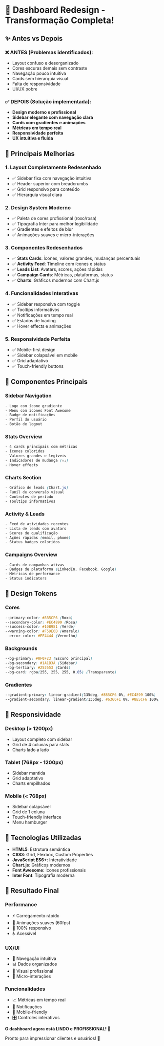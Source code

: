 # 🎨 Dashboard Redesign - Transformação Completa!

## ✨ Antes vs Depois

### ❌ **ANTES** (Problemas identificados):
- Layout confuso e desorganizado
- Cores escuras demais sem contraste
- Navegação pouco intuitiva
- Cards sem hierarquia visual
- Falta de responsividade
- UI/UX pobre

### ✅ **DEPOIS** (Solução implementada):
- **Design moderno e profissional**
- **Sidebar elegante com navegação clara**
- **Cards com gradientes e animações**
- **Métricas em tempo real**
- **Responsividade perfeita**
- **UX intuitiva e fluida**

## 🚀 Principais Melhorias

### 1. **Layout Completamente Redesenhado**
- ✅ Sidebar fixa com navegação intuitiva
- ✅ Header superior com breadcrumbs
- ✅ Grid responsivo para conteúdo
- ✅ Hierarquia visual clara

### 2. **Design System Moderno**
- ✅ Paleta de cores profissional (roxo/rosa)
- ✅ Tipografia Inter para melhor legibilidade
- ✅ Gradientes e efeitos de blur
- ✅ Animações suaves e micro-interações

### 3. **Componentes Redesenhados**
- ✅ **Stats Cards**: Ícones, valores grandes, mudanças percentuais
- ✅ **Activity Feed**: Timeline com ícones e status
- ✅ **Leads List**: Avatars, scores, ações rápidas
- ✅ **Campaign Cards**: Métricas, plataformas, status
- ✅ **Charts**: Gráficos modernos com Chart.js

### 4. **Funcionalidades Interativas**
- ✅ Sidebar responsiva com toggle
- ✅ Tooltips informativos
- ✅ Notificações em tempo real
- ✅ Estados de loading
- ✅ Hover effects e animações

### 5. **Responsividade Perfeita**
- ✅ Mobile-first design
- ✅ Sidebar colapsável em mobile
- ✅ Grid adaptativo
- ✅ Touch-friendly buttons

## 🎯 Componentes Principais

### **Sidebar Navigation**
```css
- Logo com ícone gradiente
- Menu com ícones Font Awesome
- Badge de notificações
- Perfil do usuário
- Botão de logout
```

### **Stats Overview**
```css
- 4 cards principais com métricas
- Ícones coloridos
- Valores grandes e legíveis
- Indicadores de mudança (↑↓)
- Hover effects
```

### **Charts Section**
```css
- Gráfico de leads (Chart.js)
- Funil de conversão visual
- Controles de período
- Tooltips informativos
```

### **Activity & Leads**
```css
- Feed de atividades recentes
- Lista de leads com avatars
- Scores de qualificação
- Ações rápidas (email, phone)
- Status badges coloridos
```

### **Campaigns Overview**
```css
- Cards de campanhas ativas
- Badges de plataforma (LinkedIn, Facebook, Google)
- Métricas de performance
- Status indicators
```

## 🎨 Design Tokens

### **Cores**
```css
--primary-color: #8B5CF6 (Roxo)
--secondary-color: #EC4899 (Rosa)
--success-color: #10B981 (Verde)
--warning-color: #F59E0B (Amarelo)
--error-color: #EF4444 (Vermelho)
```

### **Backgrounds**
```css
--bg-primary: #0F0F23 (Escuro principal)
--bg-secondary: #1A1B3A (Sidebar)
--bg-tertiary: #252653 (Cards)
--bg-card: rgba(255, 255, 255, 0.05) (Transparente)
```

### **Gradientes**
```css
--gradient-primary: linear-gradient(135deg, #8B5CF6 0%, #EC4899 100%)
--gradient-secondary: linear-gradient(135deg, #6366F1 0%, #8B5CF6 100%)
```

## 📱 Responsividade

### **Desktop (> 1200px)**
- Layout completo com sidebar
- Grid de 4 colunas para stats
- Charts lado a lado

### **Tablet (768px - 1200px)**
- Sidebar mantida
- Grid adaptativo
- Charts empilhados

### **Mobile (< 768px)**
- Sidebar colapsável
- Grid de 1 coluna
- Touch-friendly interface
- Menu hamburger

## 🔧 Tecnologias Utilizadas

- **HTML5**: Estrutura semântica
- **CSS3**: Grid, Flexbox, Custom Properties
- **JavaScript ES6+**: Interatividade
- **Chart.js**: Gráficos modernos
- **Font Awesome**: Ícones profissionais
- **Inter Font**: Tipografia moderna

## 🚀 Resultado Final

### **Performance**
- ⚡ Carregamento rápido
- 🎨 Animações suaves (60fps)
- 📱 100% responsivo
- ♿ Acessível

### **UX/UI**
- 🎯 Navegação intuitiva
- 📊 Dados organizados
- 🎨 Visual profissional
- 💫 Micro-interações

### **Funcionalidades**
- 📈 Métricas em tempo real
- 🔔 Notificações
- 📱 Mobile-friendly
- 🎛️ Controles interativos

**O dashboard agora está LINDO e PROFISSIONAL! 🎉**

Pronto para impressionar clientes e usuários! 🚀
